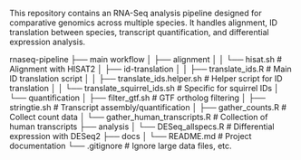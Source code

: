 This repository contains an RNA-Seq analysis pipeline designed for comparative genomics across multiple species. It handles alignment, ID translation between species, transcript quantification, and differential expression analysis.

rnaseq-pipeline
├── main workflow
│   ├── alignment
│   │   └── hisat.sh                      # Alignment with HISAT2
│   ├── id-translation
│   │   ├── translate_ids.R               # Main ID translation script
│   │   ├── translate_ids.helper.sh       # Helper script for ID translation
│   │   └── translate_squirrel_ids.sh     # Specific for squirrel IDs
│   └── quantification
│       ├── filter_gtf.sh                 # GTF ortholog filtering
│       ├── stringtie.sh                  # Transcript assembly/quantification
│       ├── gather_counts.R               # Collect count data
│       └── gather_human_transcripts.R    # Collection of human transcripts
├── analysis
│   └── DESeq_allspecs.R                  # Differential expression with DESeq2
├── docs
│   └── README.md                         # Project documentation
└── .gitignore                            # Ignore large data files, etc.
